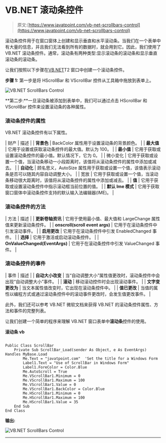 # VB.NET 滚动条控件

> 原文:[https://www.javatpoint.com/vb-net-scrollbars-control](https://www.javatpoint.com/vb-net-scrollbars-control)

滚动条控件用于在窗口窗体上创建和显示垂直和水平滚动条。当我们在一个表单中有大量的信息，并且我们无法看到所有的数据时，就会用到它。因此，我们使用了 VB.NET 滚动条控件。通常，滚动条有两种类型:显示滚动条的滚动条和显示垂直滚动条的滚动条。

让我们按照以下步骤在[VB.NET](https://www.javatpoint.com/vb-net)T2 窗口中创建一个滚动条控件。

**步骤 1:** 第一步是将 HScrollBar 和 VScrollBar 控件从工具箱中拖放到表单上。

![VB.NET ScrollBars Control](../Images/defe728c793b7dacb0dcc7b3d6c14d53.png)

**第二步:**一旦滚动条被添加到表单中，我们可以通过点击 HScrollBar 和 VScrollBar 控件来设置滚动条的各种属性。

### 滚动条控件的属性

VB.NET 滚动条控件有以下属性。

| 财产 | 描述 |
| **背景色** | BackColor 属性用于设置滚动条的背景颜色。 |
| **最大值** | 它用于设置或获取滚动条控件的最大值。默认为 100。 |
| **最小值** | 它用于获取或设置滚动条控件的最小值。默认情况下，它为 0。 |
| 微小变化 | 它用于获取或设置一个值，当滚动条移动一小段距离时，该值将从滚动条控件的属性中添加或减去。 |
| **自动化** | 顾名思义，AutoSize 属性用于获取或设置一个值，该值表示滚动条是否可以随其内容自动调整大小。 |
| 宽放 | 它用于获取或设置一个值，当滚动条移动很大距离时，该值将从滚动条控件的属性中添加或减去。 |
| **值** | 它用于获取或设置滚动条控件中指示滚动框当前位置的值。 |
| **默认 Ime 模式** | 它用于获取窗口窗体中滚动条控件支持的默认输入法编辑器(IME)。 |

### 滚动条控件的方法

| 方法 | 描述 |
| **更新卷轴资讯** | 它用于使用最小值、最大值和 LargeChange 属性值来更新滚动条控件。 |
| **onscroll(scroll event args)** | 它用于在滚动条控件中引发滚动事件。 |
| **启用更改** | 它用于在滚动条控件中引发 EnabledChanged 事件。 |
| **选择** | 它用于激活或启动滚动条控件。 |
| **OnValueChanged(EventArgs)** | 它用于在滚动条控件中引发 ValueChanged 事件。 |

### 滚动条控件的事件

| 事件 | 描述 |
| **自动大小改变** | 当“自动调整大小”属性值更改时，滚动条控件中会出现“自动调整大小”事件。 |
| **滚动** | 移动滚动控件时会出现滚动事件。 |
| **文字变更改为** | 当文本属性值改变时，它出现在滚动条控件中。 |
| **值已更改** | 当值的属性以编程方式或通过滚动条控件中的滚动事件更改时，会发生值更改事件。 |

此外，我们还可以参考 VB.NET 微软文档来获得 VB.NET 的滚动条控件属性、方法和事件的完整列表。

让我们创建一个简单的程序来理解 VB.NET 窗口表单中**滚动条**控件的使用。

**滚动条 vb**

```

Public Class ScrollBar
    Private Sub ScrollBar_Load(sender As Object, e As EventArgs) Handles MyBase.Load
        Me.Text = "javatpoint.com"  'Set the title for a Windows Form
        Label1.Text = "Use of ScrollBar in Windows Form"
        Label1.ForeColor = Color.Blue
        Me.AutoScroll = True
        Me.VScrollBar1.Minimum = 0
        Me.VScrollBar1.Maximum = 100
        Me.VScrollBar1.Value = 0
        Me.VScrollBar1.BackColor = Color.Blue
        Me.HScrollBar1.Minimum = 0
        Me.HScrollBar1.Maximum = 100
        Me.HScrollBar1.Value = 35
    End Sub
End Class

```

**输出:**

![VB.NET ScrollBars Control](../Images/63c85a360ca6b2ae9b3f978f188889c6.png)

* * *